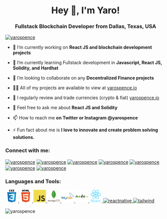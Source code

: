 <h1 align="center">Hey 👋, I'm Yaro!</h1>
<h3 align="center">Fullstack Blockchain Developer from Dallas, Texas, USA</h3>

<p align="left"> <a href="https://twitter.com/yarospence" target="blank"><img src="https://img.shields.io/twitter/follow/yarospence?logo=twitter&style=for-the-badge" alt="yarospence" /></a> </p>

- 🔭 I’m currently working on **React JS and blockchain development projects**

- 🌱 I’m currently learning Fullstack development in **Javascript, React JS, Solidity, and Hardhat**

- 👯 I’m looking to collaborate on any **Decentralized Finance projects**

- 👨‍💻 All of my projects are available to view at [yarospence.io](yarospence.io)

- 📝 I regularly review and trade currencies (crypto & fiat) [yarospence.io](yarospence.io)

- 💬 Feel free to ask me about **React JS and Solidity**

- 📫 How to reach me **on Twitter or Instagram @yarospence**

- ⚡ Fun fact about me is **I love to innovate and create problem solving solutions.**

<h3 align="left">Connect with me:</h3>
<p align="left">
<a href="https://twitter.com/yarospence" target="blank"><img align="center" src="https://raw.githubusercontent.com/rahuldkjain/github-profile-readme-generator/master/src/images/icons/Social/twitter.svg" alt="yarospence" height="30" width="40" /></a>
<a href="https://linkedin.com/in/yarospence" target="blank"><img align="center" src="https://raw.githubusercontent.com/rahuldkjain/github-profile-readme-generator/master/src/images/icons/Social/linked-in-alt.svg" alt="yarospence" height="30" width="40" /></a>
<a href="https://stackoverflow.com/users/yarospence" target="blank"><img align="center" src="https://raw.githubusercontent.com/rahuldkjain/github-profile-readme-generator/master/src/images/icons/Social/stack-overflow.svg" alt="yarospence" height="30" width="40" /></a>
<a href="https://instagram.com/yarospence" target="blank"><img align="center" src="https://raw.githubusercontent.com/rahuldkjain/github-profile-readme-generator/master/src/images/icons/Social/instagram.svg" alt="yarospence" height="30" width="40" /></a>
<a href="https://www.youtube.com/c/yarospence" target="blank"><img align="center" src="https://raw.githubusercontent.com/rahuldkjain/github-profile-readme-generator/master/src/images/icons/Social/youtube.svg" alt="yarospence" height="30" width="40" /></a>
<a href="https://www.leetcode.com/yarospence" target="blank"><img align="center" src="https://raw.githubusercontent.com/rahuldkjain/github-profile-readme-generator/master/src/images/icons/Social/leet-code.svg" alt="yarospence" height="30" width="40" /></a>
<a href="https://discord.gg/yarospence" target="blank"><img align="center" src="https://raw.githubusercontent.com/rahuldkjain/github-profile-readme-generator/master/src/images/icons/Social/discord.svg" alt="yarospence" height="30" width="40" /></a>
</p>

<h3 align="left">Languages and Tools:</h3>
<p align="left"> <a href="https://www.w3schools.com/css/" target="_blank" rel="noreferrer"> <img src="https://raw.githubusercontent.com/devicons/devicon/master/icons/css3/css3-original-wordmark.svg" alt="css3" width="40" height="40"/> </a> <a href="https://www.w3.org/html/" target="_blank" rel="noreferrer"> <img src="https://raw.githubusercontent.com/devicons/devicon/master/icons/html5/html5-original-wordmark.svg" alt="html5" width="40" height="40"/> </a> <a href="https://developer.mozilla.org/en-US/docs/Web/JavaScript" target="_blank" rel="noreferrer"> <img src="https://raw.githubusercontent.com/devicons/devicon/master/icons/javascript/javascript-original.svg" alt="javascript" width="40" height="40"/> </a> <a href="https://www.mongodb.com/" target="_blank" rel="noreferrer"> <img src="https://raw.githubusercontent.com/devicons/devicon/master/icons/mongodb/mongodb-original-wordmark.svg" alt="mongodb" width="40" height="40"/> </a> <a href="https://www.mysql.com/" target="_blank" rel="noreferrer"> <img src="https://raw.githubusercontent.com/devicons/devicon/master/icons/mysql/mysql-original-wordmark.svg" alt="mysql" width="40" height="40"/> </a> <a href="https://nodejs.org" target="_blank" rel="noreferrer"> <img src="https://raw.githubusercontent.com/devicons/devicon/master/icons/nodejs/nodejs-original-wordmark.svg" alt="nodejs" width="40" height="40"/> </a> <a href="https://reactjs.org/" target="_blank" rel="noreferrer"> <img src="https://raw.githubusercontent.com/devicons/devicon/master/icons/react/react-original-wordmark.svg" alt="react" width="40" height="40"/> </a> <a href="https://reactnative.dev/" target="_blank" rel="noreferrer"> <img src="https://reactnative.dev/img/header_logo.svg" alt="reactnative" width="40" height="40"/> </a> <a href="https://tailwindcss.com/" target="_blank" rel="noreferrer"> <img src="https://www.vectorlogo.zone/logos/tailwindcss/tailwindcss-icon.svg" alt="tailwind" width="40" height="40"/> </a> </p>

<p><img align="center" src="https://github-readme-stats.vercel.app/api/top-langs?username=yarospence&show_icons=true&locale=en&layout=compact" alt="yarospence" /></p>

